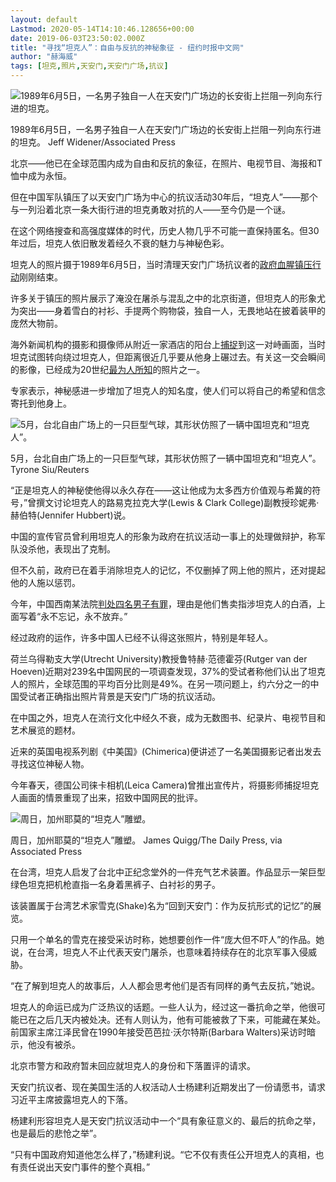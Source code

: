```yaml
---
layout: default
Lastmod: 2020-05-14T14:10:46.128656+00:00
date: 2019-06-03T23:50:02.000Z
title: "寻找“坦克人”：自由与反抗的神秘象征 - 纽约时报中文网"
author: "赫海威"
tags: [坦克,照片,天安门,天安门广场,抗议]
---
```


![1989年6月5日，一名男子独自一人在天安门广场边的长安街上拦阻一列向东行进的坦克。](https://images.weserv.nl/?url=https%3A//static01.nyt.com/images/2019/06/04/world/04-china-tankman-1/merlin_155738928_0cb96d5c-7fb5-47c4-acbb-ddc54bd35dc7-master1050.jpg)

1989年6月5日，一名男子独自一人在天安门广场边的长安街上拦阻一列向东行进的坦克。 Jeff Widener/Associated Press

北京——他已在全球范围内成为自由和反抗的象征，在照片、电视节目、海报和T恤中成为永恒。

但在中国军队镇压了以天安门广场为中心的抗议活动30年后，“坦克人”——那个与一列沿着北京一条大街行进的坦克勇敢对抗的人——至今仍是一个谜。

在这个网络搜查和高强度媒体的时代，历史人物几乎不可能一直保持匿名。但30年过后，坦克人依旧散发着经久不衰的魅力与神秘色彩。

坦克人的照片摄于1989年6月5日，当时清理天安门广场抗议者的[政府血腥镇压行动](https://cn.nytimes.com/china/20190529/china-tiananmen-square-massacre/)刚刚结束。

许多关于镇压的照片展示了淹没在屠杀与混乱之中的北京街道，但坦克人的形象尤为突出——身着雪白的衬衫、手提两个购物袋，独自一人，无畏地站在披着装甲的庞然大物前。

海外新闻机构的摄影和摄像师从附近一家酒店的阳台上[捕捉](https://lens.blogs.nytimes.com/2009/06/03/behind-the-scenes-tank-man-of-tiananmen/)到这一对峙画面，当时坦克试图转向绕过坦克人，但距离很近几乎要从他身上碾过去。有关这一交会瞬间的影像，已经成为20世纪[最为人所知](https://www.nytimes.com/1989/06/06/world/crackdown-beijing-one-man-can-make-difference-this-one-jousted-briefly-with.html)的照片之一。

专家表示，神秘感进一步增加了坦克人的知名度，使人们可以将自己的希望和信念寄托到他身上。

![5月，台北自由广场上的一只巨型气球，其形状仿照了一辆中国坦克和“坦克人”。](https://images.weserv.nl/?url=https%3A//static01.nyt.com/images/2019/06/04/world/04china-tankman-2/merlin_155174376_d542e2d7-fb29-4738-ae6f-82f33283ceec-master1050.jpg)

5月，台北自由广场上的一只巨型气球，其形状仿照了一辆中国坦克和“坦克人”。 Tyrone Siu/Reuters

“正是坦克人的神秘使他得以永久存在——这让他成为太多西方价值观与希冀的符号，”曾撰文讨论坦克人的路易克拉克大学(Lewis & Clark College)副教授珍妮弗·赫伯特(Jennifer Hubbert)说。

中国的宣传官员曾利用坦克人的形象为政府在抗议活动一事上的处理做辩护，称军队没杀他，表现出了克制。

但不久前，政府已在着手消除坦克人的记忆，不仅删掉了网上他的照片，还对提起他的人施以惩罚。

今年，中国西南某法院[判处四名男子有罪](https://www.rfa.org/english/news/china/liquor-04042019105951.html)，理由是他们售卖指涉坦克人的白酒，上面写着“永不忘记，永不放弃。”

经过政府的运作，许多中国人已经不认得这张照片，特别是年轻人。

荷兰乌得勒支大学(Utrecht University)教授鲁特赫·范德霍芬(Rutger van der Hoeven)近期对239名中国网民的一项调查发现，37%的受试者称他们认出了坦克人的照片，全球范围的平均百分比则是49%。在另一项问题上，约六分之一的中国受试者正确指出照片背景是天安门广场的抗议活动。

在中国之外，坦克人在流行文化中经久不衰，成为无数图书、纪录片、电视节目和艺术展览的题材。

近来的英国电视系列剧《中美国》(Chimerica)便讲述了一名美国摄影记者出发去寻找这位神秘人物。

今年春天，德国公司徕卡相机(Leica Camera)曾推出宣传片，将摄影师捕捉坦克人画面的情景重现了出来，招致中国网民的批评。

![周日，加州耶莫的“坦克人”雕塑。](https://images.weserv.nl/?url=https%3A//static01.nyt.com/images/2019/06/03/world/03china-tankman-3/merlin_155853534_8f5bb1f0-00ee-49df-93bd-7f016b5f21b0-master1050.jpg)

周日，加州耶莫的“坦克人”雕塑。 James Quigg/The Daily Press, via Associated Press

在台湾，坦克人启发了台北中正纪念堂外的一件充气艺术装置。作品显示一架巨型绿色坦克把机枪直指一名身着黑裤子、白衬衫的男子。

该装置属于台湾艺术家雪克(Shake)名为“回到天安门：作为反抗形式的记忆”的展览。

只用一个单名的雪克在接受采访时称，她想要创作一件“庞大但不吓人”的作品。她说，在台湾，坦克人不止代表天安门屠杀，也意味着持续存在的北京军事入侵威胁。

“在了解到坦克人的故事后，人人都会思考他们是否有同样的勇气去反抗，”她说。

坦克人的命运已成为广泛热议的话题。一些人认为，经过这一番抗命之举，他很可能已在之后几天内被处决。还有人则认为，他有可能被救了下来，可能藏在某处。前国家主席江泽民曾在1990年接受芭芭拉·沃尔特斯(Barbara Walters)采访时暗示，他没有被杀。

北京市警方和政府暂未回应就坦克人的身份和下落置评的请求。

天安门抗议者、现在美国生活的人权活动人士杨建利近期发出了一份请愿书，请求习近平主席披露坦克人的下落。

杨建利形容坦克人是天安门抗议活动中一个“具有象征意义的、最后的抗命之举，也是最后的悲怆之举”。

“只有中国政府知道他怎么样了，”杨建利说。“它不仅有责任公开坦克人的真相，也有责任说出天安门事件的整个真相。”

